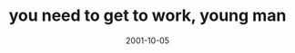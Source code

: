 ---
layout: base.njk
title : 'you need to get to work, young man' 
view_title : 'you need to get to work, young man' 
year : '2001' 
date : '2001-10-05' 
img_file : '/drawing/workyoungman.png' 
html_file : 'workyoungman' 
next_html : 'aroundthecorner.html' 
year_order : '216' 
permalink : "title/{{html_file}}.html"
---